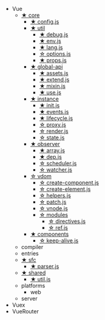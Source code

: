 * Vue
  * [★ core](Vue/core/index.md)
    - [★ config.js](Vue/core/config.md)
    - [★ util](Vue/core/util/index.md)
      * [★ debug.js](Vue/core/util/debug.md)
      * [★ env.js](Vue/core/util/env.md)
      * [★ lang.js](Vue/core/util/lang.md)
      * [☆ options.js](Vue/core/util/options.md)
      * [★ props.js](Vue/core/util/props.md)
    - [★ global-api](Vue/core/global-api/index.md)
      * [★ assets.js](Vue/core/global-api/assets.md)
      * [★ extend.js](Vue/core/global-api/extend.md)
      * [★ mixin.js](Vue/core/global-api/mixin.md)
      * [★ use.js](Vue/core/global-api/use.md)
    - [★ instance](Vue/core/instance/index.md)
      * [★ init.js](Vue/core/instance/init.md)
      * [★ events.js](Vue/core/instance/events.md)
      * [★ lifecycle.js](Vue/core/instance/lifecycle.md)
      * [☆ proxy.js](Vue/core/instance/proxy.md)
      * [☆ render.js](Vue/core/instance/render.md)
      * [☆ state.js](Vue/core/instance/state.md)
    - [★ observer](Vue/core/observer/index.md)
      * [★ array.js](Vue/core/observer/array.md)
      * [★ dep.js](Vue/core/observer/dep.md)
      * [☆ scheduler.js](Vue/core/observer/scheduler.md)
      * [☆ watcher.js](Vue/core/observer/watcher.md)
    - [☆ vdom](Vue/core/vdom/index.md)
      * [☆ create-component.js](Vue/core/vdom/create-component.md)
      * [☆ create-element.js](Vue/core/vdom/create-element.md)
      * [☆ helpers.js](Vue/core/vdom/helpers.md)
      * [☆ patch.js](Vue/core/vdom/patch.md)
      * [☆ vnode.js](Vue/core/vdom/vnode.md)
      * [☆ modules](Vue/core/vdom/modules/index.md)
        - [☆ directives.js](Vue/core/vdom/modules/directives.md)
        - [☆ ref.js](Vue/core/vdom/modules/ref.md)
    - [★ components](Vue/core/components/index.md)
      * [☆ keep-alive.js](Vue/core/components/keep-alive.md)
  * compiler
  * entries
  * [★ sfc](Vue/sfc/index.md)
    - [★ parser.js](Vue/sfc/parser.md)
  * [★ shared](Vue/shared/index.md)
    - [★ util.js](Vue/shared/util.md)
  * platforms
    - web
  * server
* Vuex
* VueRouter
